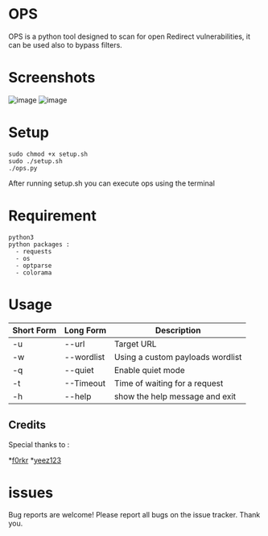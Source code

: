 # OPS
OPS is a python tool designed to scan for open Redirect vulnerabilities, it can be used also to bypass filters.

# Screenshots
![image](https://user-images.githubusercontent.com/65312444/116719737-f0995280-a9ca-11eb-9dcc-c59fa1d0b2a8.png)
![image](https://user-images.githubusercontent.com/65312444/116719809-060e7c80-a9cb-11eb-8a63-6e387cd5b487.png)


# Setup  
```
sudo chmod +x setup.sh  
sudo ./setup.sh  
./ops.py  
```
After running setup.sh you can execute ops using the terminal

# Requirement 
```
python3  
python packages :  
  - requests  
  - os  
  - optparse  
  - colorama
```
# Usage 
Short Form    | Long Form     | Description
------------- | ------------- |-------------
-u            | --url         | Target URL
-w            | --wordlist    | Using a custom payloads wordlist
-q            | --quiet       | Enable quiet mode
-t            | --Timeout     | Time of waiting for a request
-h            | --help        | show the help message and exit

## Credits
Special thanks to :

*[f0rkr](https://github.com/f0rkr)
*[yeez123](https://github.com/yezz123)

# issues
Bug reports are welcome! Please report all bugs on the issue tracker.
Thank you.

